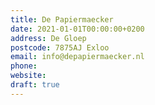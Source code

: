 ```yaml
---
title: De Papiermaecker
date: 2021-01-01T00:00:00+0200
address: De Gloep
postcode: 7875AJ Exloo
email: info@depapiermaecker.nl
phone: 
website: 
draft: true
---
```


